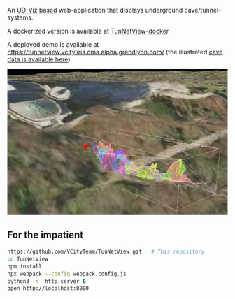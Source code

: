 
An [UD-Viz based](https://github.com/VCityTeam/UD-Viz) web-application that displays 
underground cave/tunnel-systems.

A dockerized version is available at 
[TunNetView-docker](https://github.com/VCityTeam/TunNetView-docker)

A deployed demo is available at
https://tunnetview.vcityliris.cma.alpha.grandlyon.com/ (the illustrated
[cave data is available here](https://dataset-dl.liris.cnrs.fr/elaphes-cave/))

![screenshot](Doc/landing_page_screenshot.png)

## For the impatient

```bash
https://github.com/VCityTeam/TunNetView.git   # This repository
cd TunNetView
npm install
npx webpack --config webpack.config.js
python3 -m  http.server &
open http://localhost:8000
```
